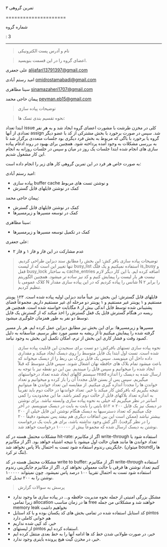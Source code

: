 تمرین گروهی ۳ 

=====================

شماره گروه

: 3

-----

> نام و آدرس پست الکترونیکی 

> اعضای گروه را در این قسمت بنویسید.

علی جعفری <alijafari13791397@gmail.com>

امید رستم آبادی <omidrostamabadi@gmail.com> 

سینا مظاهری <sinamazaheri1707@gmail.com> 

پیمان حاجی محمد <peyman.eb15@gmail.com> 

> توضیحات پیاده سازی

> نحوه تقسیم بندی تسک ها:

ابتدا تعداد issue کلی در مخزن طرشت با مشورت اعضای گروه ایجاد شد و به هر نفر تعدادی از آنها assign شد. سپس در صورت برخورد با بخش مشترکی از کد با عضو دیگر گروه یا برخورد با باگی که مربوط به بخش فرد دیگری بود جلسات متعددی برگزار شد تا به بررسی مشکلات به وجود آمده پرداخته شود. همچنین برای بهبود در روند ادغام پیاده سازی های انجام شده ابتدا جلسات یک روز در میان و سپس در جلسات روزانه به انجام این کار مشغول شدیم.

به صورت خاص هر فرد در این تمرین گروهی کار های زیر را انجام داده است:

امید رستم آبادی:

+ پیاده سازی buffer cache و نوشتن تست های مربوط
+ کمک در نوشتن فایلهای قابل گسترش


پیمان حاجی محمد:

+ کمک در نوشتن فایلهای قابل گسترش
+ کمک در توسعه مسیرها و زیرمسیرها

سینا مظاهری:

+ کمک در تکمیل توسعه مسیرها و زیرمسیرها

علی جعفری:

+ عدم مشارکت در این فاز و فاز ۱ و فاز ۲

> توضیحات پیاده سازی
بافر کش:
این بخش را مطابق سند دیزاین طراحی کردیم. تنها تغییر این است که از لیست busy_list استفاده نمیکنیم و یک فلگ is_busy و قفل busy_lock به ساختار cache_entries اضافه کرده ایم. با این کار دیگر لازم نیست هر بار لیست را پیمایش کنیم و کد نیز ساده تر میشود. همچنین الگوریتم کلاک عمومی با N شانس را پیاده کردیم که در این پیاده سازی مقدار N را برابر ۲ تنظیم کردیم.

فایلهای قابل گسترش:
این بخش نیز عیناً مانند دیزاین اولیه پیاده شده است. ۱۲۳ پوینتر مستقیم و ۱ پوینتر غیر مستقیم و ۱ پوینتر دو مرحله ای غیر مستقیم داریم. مجموعاً فضای پشتیبانی شده توسط فایل اندکی بیش از ۸ مگابایت خواسته شده است. همچنین هر ریسه در هنگام گسترش فایل یک قفل گسترش را اخذ میکند که از گسترش یک فایل توسط دو نفر به طور همزمان جلوگیری میشود.

مسیرها و زیرمسیرها:
برای این بخش نیز مطابق دیزاین عمل کرده ایم. هر بار مسیر گرفته شده را پیمایش میکنیم تا از ریشه به مسیر مورد نظر برسیم. متاسفانه به دلیل کمبود وقت و فشار کاری این بخش از ترم، امکان تکمیل این بخش به وجود نیامد.

>نحوه پیاده سازی تستهای بافرکش:
دو تست برای سنجیدن این قابلیت پیاده سازی شده است.
تست اول ابتدا یک فایل متوسط را روی دیسک ایجاد میکند و مقداری داده داخل آن مینویسد. سپس یک فایل بزرگ بی ربط را از دیسک میخواند که باعث میشود تمام بلاک های حافظه نهان اشغال شوند. سپس فایل متوسط که قبلاً ایجاد شده را میخوانیم و سپس فایل را میبندیم. بین این دو نقطه نیز با توجه به سیستم کالهای ایجاد شده تعداد درخواستهای read ارسال شده به دیسک را اندازه میگیریم. سپس پس از بستن فایل مجدداْ آن را باز کرده و میخوانیم و تعداد خواندن ها را مجدداً اندازه گیری میکنیم. از مقایسه این تعداد خواندن ها میتوانیم نتیجه بگیریم که بافرکش کار میکند یا خیر. تعداد خواندنها در حالت دوم باید تقریباً به اندازه تعداد بلاکهای فایل از حالت دوم کمتر باشد. ما این محدودیت را کمی آسانتر در نظر میگیریم که خیلی به نحوه پیاده سازی وابسته نباشد.
برای نوشتن در دیسک نیز یک فایل ۲۰۰ × ۵۱۲ بایتی را بایت به بایت در دیسک مینویسم. در آخر چک میکنیم که تعداد دسترسیها به دیسک هنگام نوشتن این فایل خیلی از ۲۰۰ بیشتر نباشد (ممکن است این بین اتفاقات دیگری هم بیفتد پس نمیشود دقیقاً ۲۰۰ را در نظر گرفت).
اگر کش وجود نداشته باشد، برای هر بایت یک درخواست نوشتن به دیسک ارسال شده که مجموعاً بیش از ۱۰۰۰۰۰ درخواست خواهد شد.

مشکلات محتمل هسته در کد hit-rate:
اگر از مکانیزم write-through استفاده شود یا تعداد خواندن ها مانند همان حالت اول میشود یا نتیجه اشتباه خواهد بود.
اگر از مکانیزم جایگزینی رندوم استفاده شود تست به احتمال بالا پاس نخواهد شد. (میتوان boundها را تنگ تر کرد).

مشکلات محتمل هسته در کد write to buffer:
اگر از مکانیزم write-through استفاده کنیم تعداد نوشتن ها فرقی با حالت معمولی نخواهد کرد.
اگر از مکانیزم جایگزینی رندوم استفاده شود تست به احتمال تقریبا ۱۰۰ درصد پاس نمیشود. چون نمیتواند ۱۰۰۰۰۰ نوشتن را به ۲۰۰ تبدیل کند.

>پرسش به سوالات گزارش

+ مشکل بزرگی امنیتی از جمله نحوه مدیریت حافظه و... در پیاده سازی ما وجود ندارد زیرا تمامی allocation ها در زمان مناسب free خواهند شد و مشکلاتی من جمله memory leak نخواهیم داشت
+ کد استایل استفاده شده در تمامی بخش های کد یکسان بوده و با کد استایل pintos هم خوانی کاملی دارد
+ خیر، کد کپی شده نداریم
+ از لیستهای pintos استفاده کرده ایم.
+ خیر، در صورت طولانی شدن خط کد ها ادامه آنها را به خط بعدی منتقل کرده ایم
+ خیر، در مخزن گیت هیچ پرونده باینری وجود ندارد.

